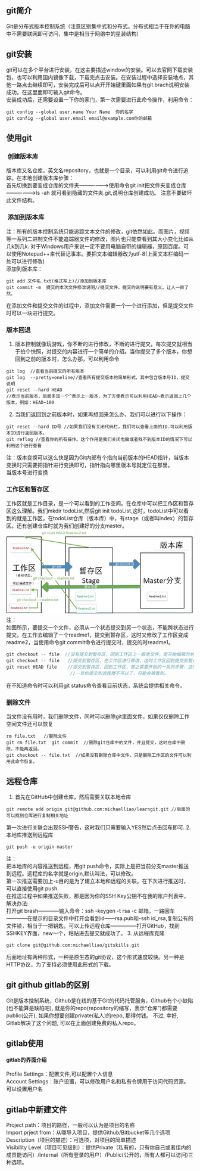 ## git简介
Git是分布式版本控制系统（注意区别集中式和分布式。分布式相当于在你的电脑中不需要联网即可访问，集中是相当于网络中的星装结构）
## git安装
git可以在多个平台进行安装，在这主要描述window的安装。可以去官网下载安装包，也可以利用国内镜像下载，下载完点击安装。在安装过程中选择安装地点，其他一路点击继续即可，安装完成后可以点开开始键里面如果有git brach说明安装成功。在这里面即可输入git命令。<br>
安装成功后，还需要设置一下你的家门，第一次需要进行此命令操作，利用命令：
```
git config --global user.name Your Name  你的名字
git config --global user.email email@example.com你的邮箱
```
## 使用git
###  创建版本库
版本库又名仓库，英文名repository，也就是一个目录，可以利用git命令进行追踪。在本地创建版本库步骤：<br>
首先切换到要变成仓库的文件夹——————>使用命令git init把文件夹变成仓库——————>ls -ah 就可看到隐藏的文件夹.git,说明仓库创建成功。 注意不要破坏此文件结构。
###  添加到版本库
注：所有的版本控制系统只能追踪文本文件的修改，git依然如此。而图片，视频等一系列二进制文件不能追踪器文件的修改，图片也只能查看到其大小变化比如从几k到几k.
对于Windows用户来说一定不要用电脑自带的编辑器，原因百度。可以使用Notepad++来代替记事本。要把文本编辑器改为utf-8(上面文本栏编码一处可以进行修改)<br>
添加到版本库：
```
git add 文件名.txt(格式写上)//添加到版本库
git commit -m  提交的本次文件修改说明//提交文件，提交的说明要有意义。让人一目了然。
```
在添加文件和提交文件的过程中，添加文件需要一个一个进行添加，但是提交文件时可以一块进行提交。
### 版本回退
1. 版本控制就像玩游戏，你不断的进行修改，不断的进行提交，每次提交就相当于拍个快照，对提交的内容进行一个简单的介绍。当你提交了多个版本，你想回到之前的版本时，怎么办那，可以利用命令
```
git log  //查看当前提交的所有版本
git log  --pretty=oneline//查看所有提交版本的简单形式，其中包含版本号ID，提交说明
git reset --hard HEAD 
//表示当前版本，后面多加一个^表示上一版本，为了方便表示可以利用HEAD~表示返回上几个版本，例如：HEAD~100
```
2. 当我们返回到之前版本时，如果再想回来怎么办，我们可以进行以下操作：
```
git reset --hard ID号 //如果我们没有关闭代码栏，我们可以查看上面的ID.可以利用版本ID进行返回版本。
git reflog //查看你的所有操作。这个作用是我们关闭电脑或者找不到版本ID的情况下可以利用这个进行查看
```
注：版本变换可以这么快是因为Git内部有个指向当前版本的HEAD指针，当版本变换时只需要把指针进行变换即可，指针指向哪里版本号就定位在那里。<br>
当版本号进行变换
### 工作区和暂存区
工作区就是工作目录，是一个可以看到的工作空间。在仓库中可以把工作区和暂存区这么理解。我们mkdir todoList,然后git init todoList,这时，todoList中可以看到的就是工作区，在todoList仓库（版本库）中，有stage（或者叫index）的暂存区。还有创建仓库时就为我们创建好的分支master。
![工作区与暂存区工作流程图片](https://github.com/mkkeliping/fujianyirong/blob/master/picture/gitStatus.jpg)
注：<br>
如图所示，要提交一个文件，必须从一个状态提交到另一个状态，不能跨状态进行提交。在工作去编辑了一个readme1，提交到暂存区，这时又修改了工作区变成readme2，当使用命令git commit命令进行提交时，提交的时readme1。
```.c
git checkout -- file  //没有提交到暂存区，回到工作区上一版本文件，是开始编辑的状态。
git checkout -- file   //提交到暂存区，在工作区进行修改，这时工作区回到提交到暂存区的状态
git reset HEAD file    //提交到暂存区，回到工作区，使之需要开始的一系列步骤，这时不在暂存区。
                        //一旦你提交到远程就不可以了，可能会被看到。
```
在不知道命令时可以利用git status命令查看目前状态，系统会提供相关命令。
### 删除文件
当文件没有用时，我们删除文件，同时可以删除git里面文件，如果仅仅删除工作空间文件还可以恢复
```
rm file.txt   //删除文件
git rm file.txt  git commit  //删除git仓库中的文件，并且提交，这时仓库中删除，不能再返回。
git checkout -- file.txt  //如果没有删除仓库中文件，只是删除工作区的文件可以利用此命令恢复。
```
## 远程仓库
1. 首先在GitHub中创建仓库，然后需要关联本地仓库
```
git remote add origin git@github.com:michaelliao/learngit.git //后面的可以找到仓库进行复制相关地址
```
第一次进行关联会出现SSH警告，这时我们只需要输入YES然后点击回车即可.
2. 本地库推送到远程库<br>
```
git push -u origin master 
```
注：<br>
把本地库的内容推送到远程，用git push命令，实际上是把当前分支master推送到远程。远程库的名字就是origin,默认叫法，可以修改。<br>
第一次推送需要加上-u目的是为了建立本地和远程的关联。在下次进行推送时，可以直接使用git push.<br>
在推送过程中如果推送失败，那是因为你的SSH Key公钥不在我的账户列表中，解决办法:<br>
打开git brash————输入命令：ssh -keygen -t rsa -c 邮箱，一路回车————在提示的目录文件中打开会看到id——rsa.pub和-ssh id_rsa,复制公有的文件锁，相当于一把钥匙，可以上传远程仓库—————打开GitHub，找到SSHKEY界面，new一个，粘贴进去提交就成功了。
3. 从远程库克隆<br>
```
git clone git@github.com:michaelliao/gitskills.git
```
后面地址有两种形式，一种是原生态的git协议，这个形式速度较快。另一种是HTTP协议，为了支持必须使用此形式的下载。
## git github gitlab的区别
Git是版本控制系统，Github是在线的基于Git的代码托管服务，Github有个小缺陷 (也不能算是缺陷吧), 就是你的repo(repository的缩写，表示“仓库”)都需要public(公开), 如果你想要创建private(私人)的repo, 那得付钱。
不过, 幸好, Gitlab解决了这个问题, 可以在上面创建免费的私人repo。
## gitlab使用
#### gitlab的界面介绍
Profile Settings：配置文件,可以配置个人信息<br>
Account Settings：账户设置，可以修改用户名和私有令牌用于访问代码资源。可以设置用户名<br>
## gitlab中新建文件
Project path：项目的路径，一般可以认为是项目的名称<br>
Import prject from：从哪导入项目，提供Github/Bitbucket等几个选项<br>
Description（项目的描述）：可选项，对项目的简单描述<br>
Visibility Level（项目可见级别）：提供Private（私有的，只有你自己或者组内的成员能访问）/Internal（所有登录的用户）/Public(公开的，所有人都可以访问)三种选项。<br>
